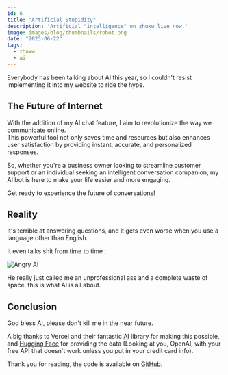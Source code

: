 ```yaml
---
id: 6
title: "Artificial Stupidity"
description: 'Artificial "intelligence" on zhuxw live now.'
image: images/blog/thumbnails/robot.png
date: "2023-06-22"
tags:
  - zhuxw
  - ai
---
```


Everybody has been talking about AI this year, so I couldn't resist implementing it into my website to ride the hype.

## The Future of Internet

With the addition of my AI chat feature, I aim to revolutionize the way we communicate online. \
This powerful tool not only saves time and resources but also enhances user satisfaction by providing instant, accurate, and personalized responses.

So, whether you're a business owner looking to streamline customer support or an individual seeking an intelligent conversation companion, my AI bot is here to make your life easier and more engaging.

Get ready to experience the future of conversations!

## Reality

It's terrible at answering questions, and it gets even worse when you use a language other than English.

It even talks shit from time to time :

![Angry AI](/images/blog/6-rude.png)

He really just called me an unprofessional ass and a complete waste of space, this is what AI is all about.

## Conclusion

God bless AI, please don't kill me in the near future.

A big thanks to Vercel and their fantastic [AI](https://github.com/vercel-labs/ai) library for making this possible, and [Hugging Face](https://huggingface.co/) for providing the data (Looking at you, OpenAI, with your free API that doesn't work unless you put in your credit card info).

Thank you for reading, the code is available on [GitHub](https://github.com/Xian-Wei/zhuxw).
